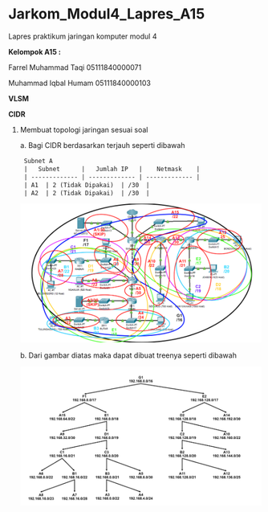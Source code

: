 # Jarkom_Modul4_Lapres_A15
Lapres praktikum jaringan komputer modul 4

**Kelompok A15 :**

Farrel Muhammad Taqi     05111840000071

Muhammad Iqbal Humam     05111840000103

**VLSM**



**CIDR**

1. Membuat topologi jaringan sesuai soal

    a. Bagi CIDR berdasarkan terjauh seperti dibawah
    
        Subnet A		
        |   Subnet      |   Jumlah IP   |    Netmask    |
        | ------------- | ------------- | ------------- |
        | A1  | 2 (Tidak Dipakai)  | /30  |
        | A2  | 2 (Tidak Dipakai)  | /30  |
     
    
    ![fotooooo](https://github.com/farrelmt/Jarkom_Modul4_Lapres_A15/blob/main/img/CIDR.png)
    
    b. Dari gambar diatas maka dapat dibuat treenya seperti dibawah
    
    ![fotooooo](https://github.com/farrelmt/Jarkom_Modul4_Lapres_A15/blob/main/img/CIDR_Three.png)
